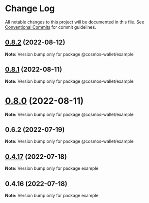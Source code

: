 # Change Log

All notable changes to this project will be documented in this file.
See [Conventional Commits](https://conventionalcommits.org) for commit guidelines.

## [0.8.2](https://github.com/cosmology-tech/cosmos-wallet/compare/@cosmos-wallet/example@0.8.1...@cosmos-wallet/example@0.8.2) (2022-08-12)

**Note:** Version bump only for package @cosmos-wallet/example





## [0.8.1](https://github.com/cosmology-tech/cosmos-wallet/compare/@cosmos-wallet/example@0.8.0...@cosmos-wallet/example@0.8.1) (2022-08-11)

**Note:** Version bump only for package @cosmos-wallet/example





# [0.8.0](https://github.com/cosmology-tech/cosmos-wallet/compare/@cosmos-wallet/example@0.6.2...@cosmos-wallet/example@0.8.0) (2022-08-11)

**Note:** Version bump only for package @cosmos-wallet/example





## 0.6.2 (2022-07-19)

**Note:** Version bump only for package @cosmos-wallet/example

## [0.4.17](https://github.com/cosmology-tech/cosmos-wallet/compare/example@0.4.16...example@0.4.17) (2022-07-18)

**Note:** Version bump only for package example

## 0.4.16 (2022-07-18)

**Note:** Version bump only for package example
